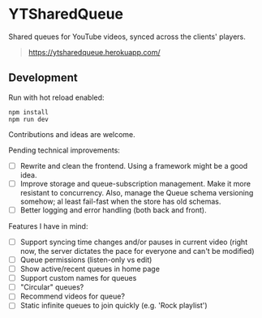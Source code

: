 # YTSharedQueue

Shared queues for YouTube videos, synced across the clients' players.

> https://ytsharedqueue.herokuapp.com/

## Development

Run with hot reload enabled:

```
npm install
npm run dev
```

Contributions and ideas are welcome.

Pending technical improvements:

- [ ] Rewrite and clean the frontend. Using a framework might be a good idea.
- [ ] Improve storage and queue-subscription management. Make it more resistant to concurrency. Also, manage the Queue schema versioning somehow; al least fail-fast when the store has old schemas.
- [ ] Better logging and error handling (both back and front).

Features I have in mind:

- [ ] Support syncing time changes and/or pauses in current video (right now, the server dictates the pace for everyone and can't be modified)
- [ ] Queue permissions (listen-only vs edit)
- [ ] Show active/recent queues in home page
- [ ] Support custom names for queues
- [ ] "Circular" queues?
- [ ] Recommend videos for queue?
- [ ] Static infinite queues to join quickly (e.g. 'Rock playlist')
